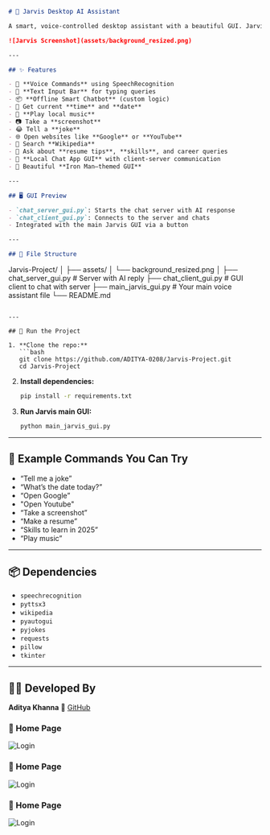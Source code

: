 
```markdown
# 🤖 Jarvis Desktop AI Assistant

A smart, voice-controlled desktop assistant with a beautiful GUI. Jarvis can take voice and text commands, respond with offline AI, tell jokes, search Wikipedia, play music, and even run a full local chat application between server and client.

![Jarvis Screenshot](assets/background_resized.png)

---

## ✨ Features

- 🎤 **Voice Commands** using SpeechRecognition
- 💬 **Text Input Bar** for typing queries
- 📦 **Offline Smart Chatbot** (custom logic)
- 📅 Get current **time** and **date**
- 🎵 **Play local music**
- 📷 Take a **screenshot**
- 😂 Tell a **joke**
- 🌐 Open websites like **Google** or **YouTube**
- 📖 Search **Wikipedia**
- 🧠 Ask about **resume tips**, **skills**, and career queries
- 💬 **Local Chat App GUI** with client-server communication
- 🎨 Beautiful **Iron Man–themed GUI**

---

## 🖥 GUI Preview

- `chat_server_gui.py`: Starts the chat server with AI response
- `chat_client_gui.py`: Connects to the server and chats
- Integrated with the main Jarvis GUI via a button

---

## 📁 File Structure

```

Jarvis-Project/
│
├── assets/
│   └── background\_resized.png
│
├── chat\_server\_gui.py   # Server with AI reply
├── chat\_client\_gui.py   # GUI client to chat with server
├── main\_jarvis\_gui.py   # Your main voice assistant file
└── README.md

````

---

## 🚀 Run the Project

1. **Clone the repo:**
   ```bash
   git clone https://github.com/ADITYA-0208/Jarvis-Project.git
   cd Jarvis-Project
````

2. **Install dependencies:**

   ```bash
   pip install -r requirements.txt
   ```

3. **Run Jarvis main GUI:**

   ```bash
   python main_jarvis_gui.py
   ```

---

## 🧠 Example Commands You Can Try

* “Tell me a joke”
* “What’s the date today?”
* “Open Google”
* "Open Youtube"
* “Take a screenshot”
* “Make a resume”
* “Skills to learn in 2025”
* “Play music”

---

## 📦 Dependencies

* `speechrecognition`
* `pyttsx3`
* `wikipedia`
* `pyautogui`
* `pyjokes`
* `requests`
* `pillow`
* `tkinter`
---

## 👨‍💻 Developed By

**Aditya Khanna**
🔗 [GitHub](https://github.com/ADITYA-0208)

### 🧾 Home Page
![Login](assets/Homepage.png)

### 🧾 Home Page
![Login](assets/Homepage.png)

### 🧾 Home Page
![Login](assets/Homepage.png)




